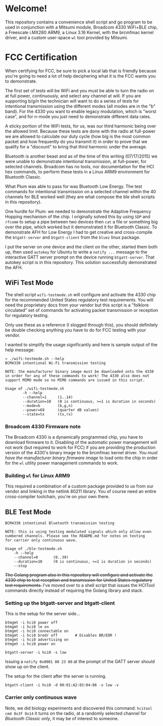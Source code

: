 # Welcome!
This repository contains a convenience shell script and go program to be used in conjunction with a Mitsumi
module, Broadcom 4330 WiFi+BLE chip, a Freescale i.MX280 ARM9, a Linux 3.16 Kernel, with the brcmfmac kernel
driver, and a custom user-space `wl` tool provided by Mitsumi.

# FCC Certification

When certifying for FCC, be sure to pick a local lab that is friendly because you're going to need a lot of
help deciphering what it is the FCC wants you to demonstrate.

The first set of tests will be WiFi and you must be able to turn the radio on at full power, continuously, and select any channel at will. If you are supporting b/g/n the technician will want to do a series of tests for intentional transmission using the different modes (all modes are in the "b" band). For the 4330 you want to enable legacy modulation, which is "worst case", and for n-mode you just need to demonstrate different data rates.

A sticky portion of the WiFi tests, for us, was our third harmonic being over the allowed limit. Because
these tests are done with the radio at full-power we are allowed to calculate our duty cycle (how big is the
most common packet and how frequently do you transmit it) in order to prove that we qualify for a "discount"
to bring that third harmonic under the average.

Bluetooth is another beast and as of the time of this writing (07/17/2015) we were unable to demonstrate
intentional transmission, at full-power, for selected channels. Broadcom has no tools, nor documentation for
the HCI hex commands, to perform these tests in a Linux ARM9 environment for Bluetooth Classic.

What Plum was able to pass for was Bluetooth Low Energy. The test commands for intentional
transmission on a selected channel within the 40 channels for BLE worked well (they are what compose the ble
shell scripts in this repository).

One hurdle for Plum: we needed to demonstrate the Adaptive Frequency Hopping mechanism of the chip. I originally solved this by using `SDP` and `rfcomm` to setup a pipe between two devices then `cat` a file or something big over the pipe, which worked but it demonstrated it for Bluetooth Classic. To demonstrate AFH for Low Energy I had to get creative and cross-compile the `btgatt-server` and `btgatt-client` from the `bluez` linux package.

I put the server on one device and the client on the other, started them both up, then used `autokey` for
Ubuntu to write a `notify ...` message to the interactive GATT server prompt on the device running
`btgatt-server`. That autokey script is in this repository. This solution successfully demonstrated the AFH.

## WiFi Test Mode
The shell script `wifi-testmode.sh` will configure and activate the 4330 chip for the recommended United
States regulatory test requirements. You will need the proprietary docs from your vendor but this script is
a "folklore circulated" set of commands for activating packet transmission or reception for regulatory
testing.

Only use these as a reference (I slogged through this), you should definitely be double checking anything
you have to do for FCC testing with your vendor.

I wanted to simplify the usage significantly and here is sample output of the help message:

```
» ./wifi-testmode.sh --help
BCM4330 intentional Wi-Fi transmission testing

NOTE: the manufacturer binary image must be downloaded onto the 4330
in order for any of these commands to work! The 4330 also does not
support MIMO mode so no MIMO commands are issued in this script.

Usage of ./wifi-testmode.sh
        -h --help
        --channel=1     (1..14)
        --duration=10   (0 is continuous, >=1 is duration in seconds)
        --mode=b        (b,g,n)
        --power=69      (quarter dB values)
        --state=tx      (tx,rx)
```

### Broadcom 4330 Firmware note
The Broadcom 4330 is a dynamically programmed chip, you have to download firmware to it. Disabling of the
automatic power management will not work (but required to work for FCC) if you are providing the production
version of the 4330's binary image to the brcmfmac kernel driver. *You must have the manufacturer binary
firmware image* to load onto the chip in order for the `wl` utility power management commands to work.

### Building `wl` for Linux ARM9
This required a combination of a custom package provided to us from our vendor and linking in the netlink 80211 library. You of course need an entire cross-compiler toolchain, you're on your own there.

## BLE Test Mode

```
BCM4330 intentional Bluetooth transmission testing

NOTE: this is using testing modulated signals which only allow even
numbered channels. Please see the README.md for notes on testing
for carrier only continuous wave.

Usage of ./ble-testmode.sh
    -h --help
    --channel=0       (0..39)
    --duration=10     (0 is continuous, >=1 is duration in seconds)
    --stop
```

~~The Golang program also in this repository will configure and activate the 4330 chip to test reception and
transmission for United States regulatory test requirements.~~ I've moved over to a shell script that issues
the HCITool commands directly instead of requiring the Golang library and stack.

### Setting up the btgatt-server and btgatt-client

This is the setup for the server side...

```
btmgmt -i hci0 power off 
btmgmt -i hci0 le on
btmgmt -i hci0 connectable on
btmgmt -i hci0 bredr off        # Disables BR/EDR !
btmgmt -i hci0 advertising on
btmgmt -i hci0 power on

btgatt-server -i hci0 -s low
```

Issuing a `notify 0x0001 00 23 00` at the prompt of the GATT server should show up on the client.

The setup for the client after the server is running.

`btgatt-client -i hci0 -d 00:01:A2:03:04:06 -s low -v`

### Carrier only continuous wave
Note, we did biology experiments and discovered this command: `hcitool cmd 0x3f 0x14` it turns on the radio,
at a randomly selected channel for *Bluetooth Classic only*, it may be of interest to someone.
